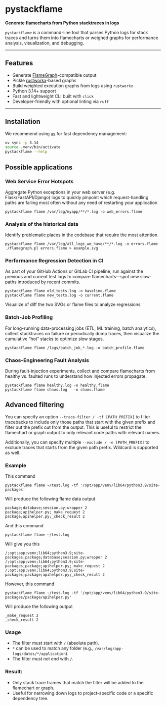 # pystackflame

**Generate flamecharts from Python stacktraces in logs**

`pystackflame` is a command-line tool that parses Python logs for stack traces and turns them into flamecharts or weighed graphs for performance analysis, visualization, and debugging.

---

## Features

- Generate [FlameGraph](https://github.com/brendangregg/FlameGraph)-compatible output
- Pickle [rustworkx](https://github.com/Qiskit/rustworkx)-based graphs
- Build weighted execution graphs from logs using `rustworkx`
- Python 3.14+ support
- Fast and lightweight CLI built with `click`
- Developer-friendly with optional linting via `ruff`

---

## Installation

We recommend using [`uv`](https://github.com/astral-sh/uv) for fast dependency management:

```bash
uv sync -p 3.14
source .venv/bin/activate
pystackflame --help
```

## Possible applications

### Web Service Error Hotspots
Aggregate Python exceptions in your web server (e.g. Flask/FastAPI/Django) logs to quickly pinpoint which request-handling paths are failing most often without any need of restarting your application.
```shell 
pystackflame flame /var/log/myapp/**/*.log -o web_errors.flame
```
### Analysis of the historical data
Identify problematic places in the codebase that require the most attention.
```shell 
pystackflame flame /var/log/all_logs_we_have/**/*.log -o errors.flame
./flamegraph.pl errors.flame > example.svg
```

### Performance Regression Detection in CI
As part of your GitHub Actions or GitLab CI pipeline, run against the previous and current test logs to compare flamecharts—spot new slow-paths introduced by recent commits.
```shell
pystackflame flame old_tests.log -o baseline.flame
pystackflame flame new_tests.log -o current.flame
```
Visualize of diff the two SVGs or flame files to analyze regressions

### Batch-Job Profiling
For long-running data-processing jobs (ETL, ML training, batch analytics), collect stacktraces on failure or periodically dump traces, then visualize the cumulative “hot” stacks to optimize slow stages.
```shell
pystackflame flame /logs/batch_job_*.log -o batch_profile.flame
```

### Chaos-Engineering Fault Analysis
During fault-injection experiments, collect and compare flamecharts from healthy vs. faulted runs to understand how injected errors propagate.
```shell
pystackflame flame healthy.log -o healthy.flame
pystackflame flame chaos.log   -o chaos.flame
```

## Advanced filtering

You can specify an option 
`--trace-filter / -tf [PATH_PREFIX]`
to filter tracebacks to include only those paths that start with the given prefix and 
filter out the prefix out from the output. This is useful to restrict the flamechart or 
graph output to only relevant code paths with relevant names.

Additionally, you can specify multiple `--exclude / -e [PATH_PREFIX]` to exclude traces 
that starts from the given path prefix. Wildcard is supported as well.

### Example
This command 
```shell
pystackflame flame ~/test.log -tf '/opt/app/venv/lib64/python3.9/site-packages' 
```
Will produce the following flame data output
```
package;database;session.py;wrapper 2
package;apihelper.py;_make_request 2
package;apihelper.py;_check_result 2
```
And this command
```shell
pystackflame flame ~/test.log
```
Will give you this
```shell
/;opt;app;venv;lib64;python3.9;site-packages;package;database;session.py;wrapper 2
/;opt;app;venv;lib64;python3.9;site-packages;package;apihelper.py;_make_request 2
/;opt;app;venv;lib64;python3.9;site-packages;package;apihelper.py;_check_result 2
```
However, this command
```shell
pystackflame flame ~/test.log -tf '/opt/app/venv/lib64/python3.9/site-packages/package/apihelper.py' 
```
Will produce the following output
```shell
_make_request 2
_check_result 2
```


### Usage
- The filter must start with `/` (absolute path).
- `*` can be used to match any folder (e.g., `/var/log/app-logs/dates/*/application`).
- The filter must not end with `/`.

### Result:
- Only stack trace frames that match the filter will be added to the flamechart or graph.
- Useful for narrowing down logs to project-specific code or a specific dependency tree.
